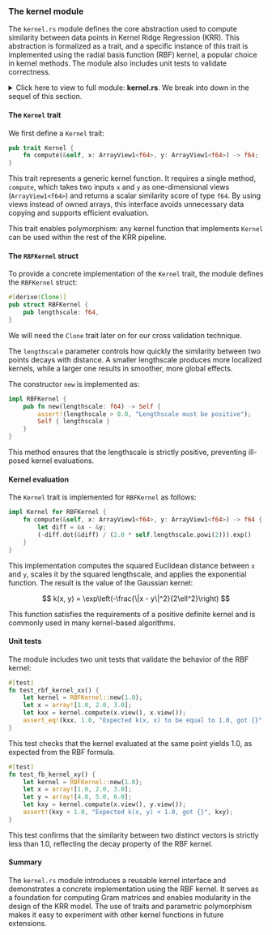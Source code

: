 ### The kernel module

The `kernel.rs` module defines the core abstraction used to compute similarity between data points in Kernel Ridge Regression (KRR). This abstraction is formalized as a trait, and a specific instance of this trait is implemented using the radial basis function (RBF) kernel, a popular choice in kernel methods. The module also includes unit tests to validate correctness.

<details>
<summary>Click here to view to full module: <b>kernel.rs</b>. We break into down in the sequel of this section. </summary>

```rust
{{#include ../../../crates/krr_ndarray/src/kernel.rs}}
```
</details>

#### The `Kernel` trait

We first define a `Kernel` trait:

```rust
pub trait Kernel {
    fn compute(&self, x: ArrayView1<f64>, y: ArrayView1<f64>) -> f64;
}
```

This trait represents a generic kernel function. It requires a single method, `compute`, which takes two inputs `x` and `y` as one-dimensional views (`ArrayView1<f64>`) and returns a scalar similarity score of type `f64`. By using views instead of owned arrays, this interface avoids unnecessary data copying and supports efficient evaluation.

This trait enables polymorphism: any kernel function that implements `Kernel` can be used within the rest of the KRR pipeline.

#### The `RBFKernel` struct

To provide a concrete implementation of the `Kernel` trait, the module defines the `RBFKernel` struct:

```rust
#[derive(Clone)]
pub struct RBFKernel {
    pub lengthscale: f64,
}
```

We will need the `Clone` trait later on for our cross validation technique.

The `lengthscale` parameter controls how quickly the similarity between two points decays with distance. A smaller lengthscale produces more localized kernels, while a larger one results in smoother, more global effects.

The constructor `new` is implemented as:

```rust
impl RBFKernel {
    pub fn new(lengthscale: f64) -> Self {
        assert!(lengthscale > 0.0, "Lengthscale must be positive");
        Self { lengthscale }
    }
}
```

This method ensures that the lengthscale is strictly positive, preventing ill-posed kernel evaluations.

#### Kernel evaluation

The `Kernel` trait is implemented for `RBFKernel` as follows:

```rust
impl Kernel for RBFKernel {
    fn compute(&self, x: ArrayView1<f64>, y: ArrayView1<f64>) -> f64 {
        let diff = &x - &y;
        (-diff.dot(&diff) / (2.0 * self.lengthscale.powi(2))).exp()
    }
}
```

This implementation computes the squared Euclidean distance between `x` and `y`, scales it by the squared lengthscale, and applies the exponential function. The result is the value of the Gaussian kernel:

$$
k(x, y) = \exp\left(-\frac{\|x - y\|^2}{2\ell^2}\right)
$$

This function satisfies the requirements of a positive definite kernel and is commonly used in many kernel-based algorithms.

#### Unit tests

The module includes two unit tests that validate the behavior of the RBF kernel:

```rust
#[test]
fn test_rbf_kernel_xx() {
    let kernel = RBFKernel::new(1.0);
    let x = array![1.0, 2.0, 3.0];
    let kxx = kernel.compute(x.view(), x.view());
    assert_eq!(kxx, 1.0, "Expected k(x, x) to be equal to 1.0, got {}", kxx);
}
```

This test checks that the kernel evaluated at the same point yields 1.0, as expected from the RBF formula.

```rust
#[test]
fn test_fb_kernel_xy() {
    let kernel = RBFKernel::new(1.0);
    let x = array![1.0, 2.0, 3.0];
    let y = array![4.0, 5.0, 6.0];
    let kxy = kernel.compute(x.view(), y.view());
    assert!(kxy < 1.0, "Expected k(x, y) < 1.0, got {}", kxy);
}
```

This test confirms that the similarity between two distinct vectors is strictly less than 1.0, reflecting the decay property of the RBF kernel.

#### Summary

The `kernel.rs` module introduces a reusable kernel interface and demonstrates a concrete implementation using the RBF kernel. It serves as a foundation for computing Gram matrices and enables modularity in the design of the KRR model. The use of traits and parametric polymorphism makes it easy to experiment with other kernel functions in future extensions.
